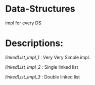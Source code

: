 # Data-Structures
impl for every DS

# Descriptions:

*linkedList_impl_1* : Very Very Simple impl.

*linkedList_impl_2* : Single linked list

*linkedList_impl_3* : Double linked list

